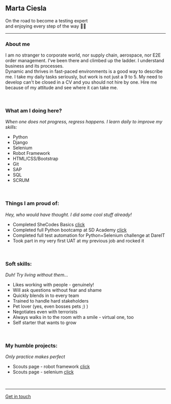 
## Marta Ciesla
On the road to become a testing expert  
and enjoying every step of the way 👩‍💻
***


### About me
I am no stranger to corporate world, nor supply chain, aerospace, nor E2E order management. I've been there and climbed up the ladder. I understand business and its processes.<br>
Dynamic and thrives in fast-paced environments is a good way to describe me. I take my daily tasks seriously, but work is not just a 9 to 5. My need to develop can't be closed in a CV and you should not hire by one. Hire me because of my attitude and see where it can take me.

<br>

### What am I doing here?

*When one does not progress, regress happens. I learn daily to improve my skills:*  
- Python
- Django
- Selenium
- Robot Framework
- HTML/CSS/Bootstrap
- Git
- SAP
- SQL
- SCRUM

<br>

### Things I am proud of:
*Hey, who would have thought. I did some cool stuff already!*

- Completed SheCodes Basics [click](https://www.shecodes.io/certificates/0c6b59e210a45001d5e91eb816920625)
- Completed full Python bootcamp at SD Academy [click](https://app.diplomasafe.com/pl-PL/diploma/def0f72e58ac174f2604661dc0ffbd40927ad232d)
- Completed full test automation for Python+Selenium challenge at DareIT
- Took part in my very first UAT at my previous job and rocked it

<br>

### Soft skills:
*Duh! Try living without them...*

- Likes working with people - genuinely!
- Will ask questions without fear and shame
- Quickly blends in to every team
- Trained to handle hard stakeholders
- Pet lover (yes, even bosses pets ;) )
- Negotiates even with terrorists
- Always walks in to the room with a smile - virtual one, too
- Self starter that wants to grow

<br>

### My humble projects:
*Only practice makes perfect*

- Scouts page - robot framework [click](https://github.com/martus89/footballscouts_robotframework_r)
- Scouts page - selenium [click](https://github.com/martus89/Testing_scouts)



<br>

***
[Get in touch](https://www.linkedin.com/in/marta-ciesla-1a773b50/)
